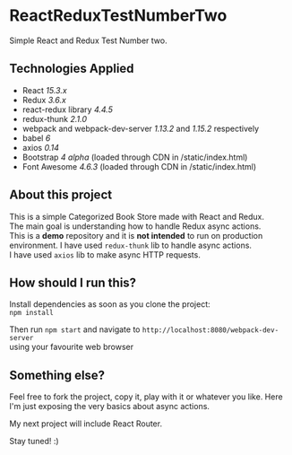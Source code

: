 # ReactReduxTestNumberTwo

Simple React and Redux Test Number two.

## Technologies Applied
* React *15.3.x*
* Redux *3.6.x*
* react-redux library *4.4.5*
* redux-thunk *2.1.0*  
* webpack and webpack-dev-server *1.13.2* and *1.15.2* respectively
* babel *6*
* axios *0.14*
* Bootstrap *4 alpha* (loaded through CDN in /static/index.html)
* Font Awesome *4.6.3* (loaded through CDN in /static/index.html)

## About this project
This is a simple Categorized Book Store made with React and Redux.  
The main goal is understanding how to handle Redux async actions.  
This is a **demo** repository and it is **not intended** to run on production environment.
I have used `redux-thunk` lib to handle async actions.  
I have used `axios` lib to make async HTTP requests.

## How should I run this?
Install dependencies as soon as you clone the project:  
`npm install`

Then run `npm start` and navigate to `http://localhost:8080/webpack-dev-server`  
using your favourite web browser


## Something else?

Feel free to fork the project, copy it, play with it or whatever you like.
Here I'm just exposing the very basics about async actions.

My next project will include React Router.

Stay tuned! :)
